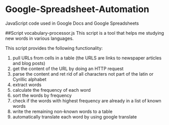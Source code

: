 # Google-Spreadsheet-Automation
JavaScript code used in Google Docs and Google Spreadsheets

##Script vocabulary-processor.js
This script is a tool that helps me studying new words in various languages. 

This script provides the following functionality: 

1. pull URLs from cells in a table (the URLS are links to newspaper articles and blog posts)
2. get the content of the URL by doing an HTTP request
3. parse the content and ret rid of all characters not part of the latin or Cyrillic alphabet
4. extract words 
5. calculate the frequency of each word
6. sort the words by frequency
7. check if the words with highest frequency are already in a list of known words
8. write the remaining non-known words to a table
9. automatically translate each word by using google translate
